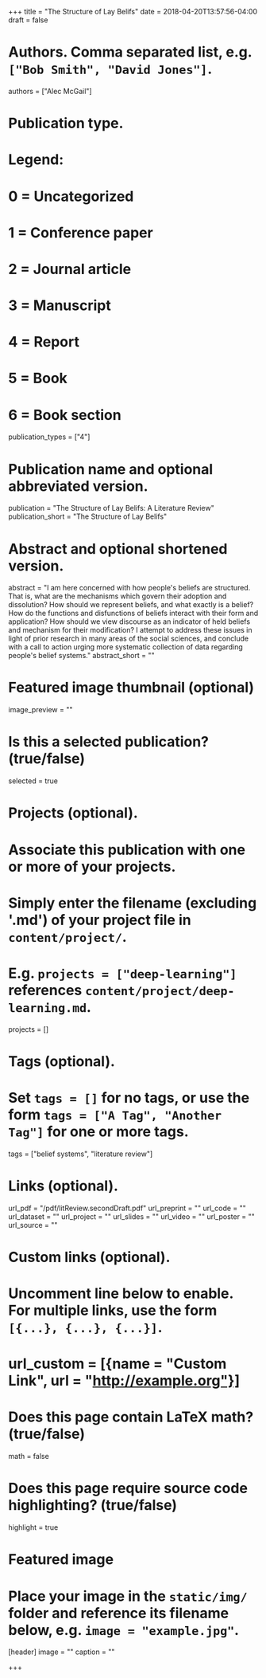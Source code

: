 +++
title = "The Structure of Lay Belifs"
date = 2018-04-20T13:57:56-04:00
draft = false

# Authors. Comma separated list, e.g. `["Bob Smith", "David Jones"]`.
authors = ["Alec McGail"]

# Publication type.
# Legend:
# 0 = Uncategorized
# 1 = Conference paper
# 2 = Journal article
# 3 = Manuscript
# 4 = Report
# 5 = Book
# 6 = Book section
publication_types = ["4"]

# Publication name and optional abbreviated version.
publication = "The Structure of Lay Belifs: A Literature Review"
publication_short = "The Structure of Lay Belifs"

# Abstract and optional shortened version.
abstract = "I am here concerned with how people's beliefs are structured. That is, what are the mechanisms which govern their adoption and dissolution? How should we represent beliefs, and what exactly is a belief? How do the functions and disfunctions of beliefs interact with their form and application? How should we view discourse as an indicator of held beliefs and mechanism for their modification? I attempt to address these issues in light of prior research in many areas of the social sciences, and conclude with a call to action urging more systematic collection of data regarding people's belief systems."
abstract_short = ""

# Featured image thumbnail (optional)
image_preview = ""

# Is this a selected publication? (true/false)
selected = true

# Projects (optional).
#   Associate this publication with one or more of your projects.
#   Simply enter the filename (excluding '.md') of your project file in `content/project/`.
#   E.g. `projects = ["deep-learning"]` references `content/project/deep-learning.md`.
projects = []

# Tags (optional).
#   Set `tags = []` for no tags, or use the form `tags = ["A Tag", "Another Tag"]` for one or more tags.
tags = ["belief systems", "literature review"]

# Links (optional).
url_pdf = "/pdf/litReview.secondDraft.pdf"
url_preprint = ""
url_code = ""
url_dataset = ""
url_project = ""
url_slides = ""
url_video = ""
url_poster = ""
url_source = ""

# Custom links (optional).
#   Uncomment line below to enable. For multiple links, use the form `[{...}, {...}, {...}]`.
# url_custom = [{name = "Custom Link", url = "http://example.org"}]

# Does this page contain LaTeX math? (true/false)
math = false

# Does this page require source code highlighting? (true/false)
highlight = true

# Featured image
# Place your image in the `static/img/` folder and reference its filename below, e.g. `image = "example.jpg"`.
[header]
image = ""
caption = ""

+++
